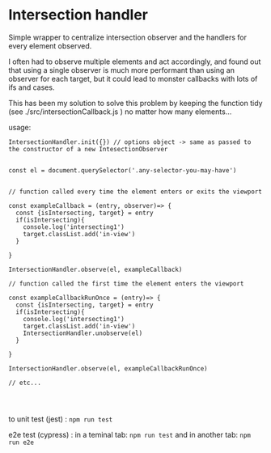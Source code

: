 # Intersection handler




Simple wrapper to centralize intersection observer and the handlers for every element observed.

I often had to observe multiple elements and act accordingly, and found out that using a single observer is much more performant than using an observer for each target, but it could lead to monster callbacks with lots of ifs and cases.

This has been my solution to solve this problem by keeping the function tidy (see ./src/intersectionCallback.js ) no matter how many elements...



usage:

```
IntersectionHandler.init({}) // options object -> same as passed to the constructor of a new IntesectionObserver 


const el = document.querySelector('.any-selector-you-may-have')


// function called every time the element enters or exits the viewport

const exampleCallback = (entry, observer)=> {
  const {isIntersecting, target} = entry
  if(isIntersecting){
    console.log('intersecting1')
    target.classList.add('in-view')
  }
  
}

IntersectionHandler.observe(el, exampleCallback)

// function called the first time the element enters the viewport

const exampleCallbackRunOnce = (entry)=> {
  const {isIntersecting, target} = entry
  if(isIntersecting){
    console.log('intersecting1')
    target.classList.add('in-view')
    IntersectionHandler.unobserve(el)
  }
  
}

IntersectionHandler.observe(el, exampleCallbackRunOnce)

// etc...




```


to unit test (jest) : `npm run test`  

e2e test (cypress) : in a teminal tab: `npm run test` and in another tab:  `npm run e2e`